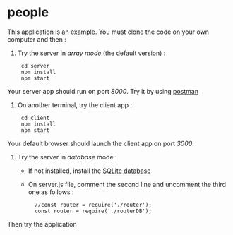 # people
This application is an example.
You must clone the code on your own computer and then :
1. Try the server in *array mode* (the default version) :

        cd server
        npm install
        npm start
    
Your server app should run on port *8000*. Try it by using  [postman](https://learning.postman.com/)
1. On another terminal, try the client app :

        cd client
        npm install
        npm start
Your default browser should launch the client app on port *3000*.
1. Try the server in *database* mode :
    - If not installed, install the [SQLite database](https://www.sqlite.org/index.html)
    - On server.js file, comment the second line and uncomment the third one as follows :
    
            //const router = require('./router');
            const router = require('./routerDB');
Then try the application

